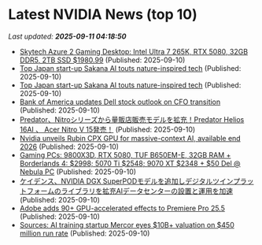 # Latest NVIDIA News (top 10)
_Last updated: **2025-09-11 04:18:50**_

- [Skytech Azure 2 Gaming Desktop: Intel Ultra 7 265K, RTX 5080, 32GB DDR5, 2TB SSD $1980.99](https://slickdeals.net/f/18595111-skytech-azure-2-gaming-desktop-intel-ultra-7-265k-rtx-5080-32gb-ddr5-2tb-ssd-1980-99) (Published: 2025-09-10)
- [Top Japan start-up Sakana AI touts nature-inspired tech](https://www.digitaljournal.com/world/top-japan-start-up-sakana-ai-touts-nature-inspired-tech/article) (Published: 2025-09-10)
- [Top Japan start-up Sakana AI touts nature-inspired tech](https://finance.yahoo.com/news/top-japan-start-sakana-ai-032419004.html) (Published: 2025-09-10)
- [Bank of America updates Dell stock outlook on CFO transition](https://www.thestreet.com/technology/bank-of-america-updates-dell-stock-outlook-on-cfo-transition) (Published: 2025-09-10)
- [Predator、Nitroシリーズから量販店販売モデルを拡充！Predator Helios 16AI 、 Acer Nitro V 15発売！](https://prtimes.jp/main/html/rd/p/000001030.000000640.html) (Published: 2025-09-10)
- [Nvidia unveils Rubin CPX GPU for massive-context AI, available end 2026](https://www.digitimes.com/news/a20250910VL202/nvidia-rubin-gpu-2026-software.html) (Published: 2025-09-10)
- [Gaming PCs: 9800X3D, RTX 5080, TUF B650EM-E, 32GB RAM + Borderlands 4: $2998; 5070 Ti $2548; 9070 XT $2348 + $50 Del @ Nebula PC](https://www.ozbargain.com.au/node/923510) (Published: 2025-09-10)
- [ケイデンス、NVIDIA DGX SuperPODモデルを追加しデジタルツインプラットフォームのライブラリを拡充AIデータセンターの設置と運用を加速](https://prtimes.jp/main/html/rd/p/000000014.000157775.html) (Published: 2025-09-10)
- [Adobe adds 90+ GPU-accelerated effects to Premiere Pro 25.5](https://www.notebookcheck.net/Adobe-adds-90-GPU-accelerated-effects-to-Premiere-Pro-25-5.1110697.0.html) (Published: 2025-09-10)
- [Sources: AI training startup Mercor eyes $10B+ valuation on $450 million run rate](https://techcrunch.com/2025/09/09/sources-ai-training-startup-mercor-eyes-10b-valuation-on-450-million-run-rate/) (Published: 2025-09-10)
